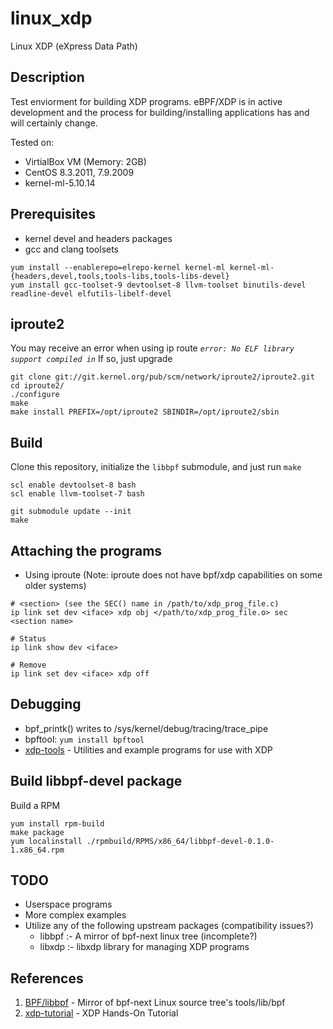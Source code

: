 # linux_xdp
Linux XDP (eXpress Data Path)

## Description
Test enviorment for building XDP programs. eBPF/XDP is in active development and the process for building/installing applications has and will certainly change.

Tested on:
- VirtialBox VM (Memory: 2GB)
- CentOS 8.3.2011, 7.9.2009
- kernel-ml-5.10.14

## Prerequisites
- kernel devel and headers packages
- gcc and clang toolsets
```
yum install --enablerepo=elrepo-kernel kernel-ml kernel-ml-{headers,devel,tools,tools-libs,tools-libs-devel}
yum install gcc-toolset-9 devtoolset-8 llvm-toolset binutils-devel readline-devel elfutils-libelf-devel
```
## iproute2
You may receive an error when using ip route *`error: No ELF library support compiled in`* If so, just upgrade
```
git clone git://git.kernel.org/pub/scm/network/iproute2/iproute2.git
cd iproute2/
./configure
make
make install PREFIX=/opt/iproute2 SBINDIR=/opt/iproute2/sbin
```
## Build
Clone this repository, initialize the `libbpf` submodule, and just run `make`
```
scl enable devtoolset-8 bash
scl enable llvm-toolset-7 bash

git submodule update --init
make
```

## Attaching the programs
- Using iproute (Note: iproute does not have bpf/xdp capabilities on some older systems)
```
# <section> (see the SEC() name in /path/to/xdp_prog_file.c)
ip link set dev <iface> xdp obj </path/to/xdp_prog_file.o> sec <section name>

# Status
ip link show dev <iface>

# Remove
ip link set dev <iface> xdp off
```
## Debugging
- bpf_printk() writes to /sys/kernel/debug/tracing/trace_pipe
- bpftool: `yum install bpftool`
- [xdp-tools](https://github.com/xdp-project/xdp-tools) - Utilities and example programs for use with XDP

## Build libbpf-devel package
Build a RPM
```
yum install rpm-build
make package
yum localinstall ./rpmbuild/RPMS/x86_64/libbpf-devel-0.1.0-1.x86_64.rpm
```

## TODO
- Userspace programs
- More complex examples
- Utilize any of the following upstream packages (compatibility issues?)
  - libbpf :- A mirror of bpf-next linux tree (incomplete?)
  - libxdp :- libxdp library for managing XDP programs

## References
 1. [BPF/libbpf](https://github.com/libbpf/libbpf) - Mirror of bpf-next Linux source tree's tools/lib/bpf
 2. [xdp-tutorial](https://github.com/xdp-project/xdp-tutorial) - XDP Hands-On Tutorial
